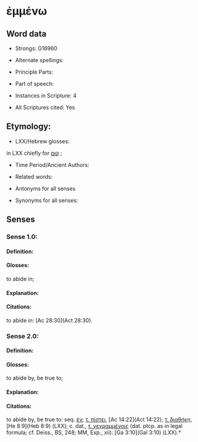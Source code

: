 # ἐμμένω 

<!-- Status: S2=NeedsEdits -->
<!-- Lexica used for edits:   -->

## Word data

* Strongs: G16960

* Alternate spellings:



* Principle Parts: 


* Part of speech: 


* Instances in Scripture: 4

* All Scriptures cited: Yes

## Etymology: 


* LXX/Hebrew glosses: 

in LXX chiefly for [קוּם](//en-uhl/H6965) ; 

* Time Period/Ancient Authors: 


* Related words: 

* Antonyms for all senses

* Synonyms for all senses: 


## Senses 


### Sense  1.0: 

#### Definition: 

#### Glosses: 

to abide in; 

#### Explanation: 


#### Citations: 

to abide in: [Ac 28:30](Act 28:30). 

### Sense  2.0: 

#### Definition: 

#### Glosses: 

to abide by, be true to; 

#### Explanation: 


#### Citations: 

to abide by, be true to: seq. [ἐν](); [τ. πίστει](), [Ac 14:22](Act 14:22); [τ. διαθήκῃ](), [He 8:9](Heb 8:9) (LXX); c. dat., [τ. γεγραμμένοις]() (dat. ptcp. as in legal formula; cf. Deiss., BS, 248; MM, Exp., xii): [Ga 3:10](Gal 3:10) (LXX).†
